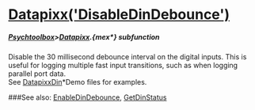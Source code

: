 # [Datapixx('DisableDinDebounce')](Datapixx-DisableDinDebounce) 
##### [Psychtoolbox](Pyschtoolbox)>[Datapixx](Datapixx).{mex*} subfunction


Disable the 30 millisecond debounce interval on the digital inputs. This is  
useful for logging multiple fast input transitions, such as when logging  
parallel port data.  
See [DatapixxDin](DatapixxDin)\*Demo files for examples.  
  


###See also:
[EnableDinDebounce](Datapixx-EnableDinDebounce), [GetDinStatus](Datapixx-GetDinStatus)
